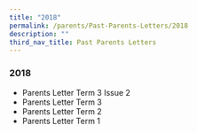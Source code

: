 ```yaml
---
title: "2018"
permalink: /parents/Past-Parents-Letters/2018
description: ""
third_nav_title: Past Parents Letters
---
```

### 2018
* Parents Letter Term 3 Issue 2
* Parents Letter Term 3
* Parents Letter Term 2
* Parents Letter Term 1